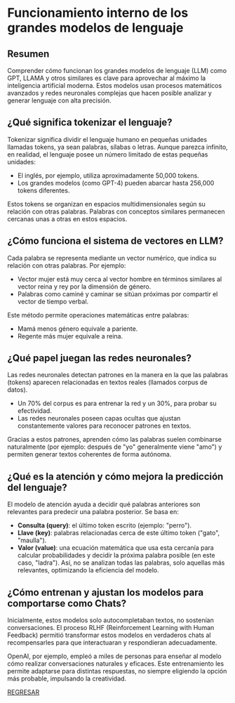 # Funcionamiento interno de los grandes modelos de lenguaje

## Resumen

Comprender cómo funcionan los grandes modelos de lenguaje (LLM) como GPT, LLAMA y otros similares es clave para aprovechar al máximo la inteligencia artificial moderna. Estos modelos usan procesos matemáticos avanzados y redes neuronales complejas que hacen posible analizar y generar lenguaje con alta precisión.

## ¿Qué significa tokenizar el lenguaje?

Tokenizar significa dividir el lenguaje humano en pequeñas unidades llamadas tokens, ya sean palabras, sílabas o letras. Aunque parezca infinito, en realidad, el lenguaje posee un número limitado de estas pequeñas unidades:

* El inglés, por ejemplo, utiliza aproximadamente 50,000 tokens.
* Los grandes modelos (como GPT-4) pueden abarcar hasta 256,000 tokens diferentes.

Estos tokens se organizan en espacios multidimensionales según su relación con otras palabras. Palabras con conceptos similares permanecen cercanas unas a otras en estos espacios.

## ¿Cómo funciona el sistema de vectores en LLM?

Cada palabra se representa mediante un vector numérico, que indica su relación con otras palabras. Por ejemplo:

* Vector mujer está muy cerca al vector hombre en términos similares al vector reina y rey por la dimensión de género.
* Palabras como caminé y caminar se sitúan próximas por compartir el vector de tiempo verbal.

Este método permite operaciones matemáticas entre palabras:

* Mamá menos género equivale a pariente.
* Regente más mujer equivale a reina.

## ¿Qué papel juegan las redes neuronales?

Las redes neuronales detectan patrones en la manera en la que las palabras (tokens) aparecen relacionadas en textos reales (llamados corpus de datos).

* Un 70% del corpus es para entrenar la red y un 30%, para probar su efectividad.
* Las redes neuronales poseen capas ocultas que ajustan constantemente valores para reconocer patrones en textos.

Gracias a estos patrones, aprenden cómo las palabras suelen combinarse naturalmente (por ejemplo: después de "yo" generalmente viene "amo") y permiten generar textos coherentes de forma autónoma.

## ¿Qué es la atención y cómo mejora la predicción del lenguaje?

El modelo de atención ayuda a decidir qué palabras anteriores son relevantes para predecir una palabra posterior. Se basa en:

* **Consulta (query)**: el último token escrito (ejemplo: "perro").
* **Llave (key)**: palabras relacionadas cerca de este último token ("gato", "maulla").
* **Valor (value)**: una ecuación matemática que usa esta cercanía para calcular probabilidades y decidir la próxima palabra posible (en este caso, "ladra").
Así, no se analizan todas las palabras, solo aquellas más relevantes, optimizando la eficiencia del modelo.

## ¿Cómo entrenan y ajustan los modelos para comportarse como Chats?

Inicialmente, estos modelos solo autocompletaban textos, no sostenían conversaciones. El proceso RLHF (Reinforcement Learning with Human Feedback) permitió transformar estos modelos en verdaderos chats al recompensarles para que interactuaran y respondieran adecuadamente.

OpenAI, por ejemplo, empleó a miles de personas para enseñar al modelo cómo realizar conversaciones naturales y eficaces.
Este entrenamiento les permite adaptarse para distintas respuestas, no siempre eligiendo la opción más probable, impulsando la creatividad.

[REGRESAR](../01_Fundamentos_de_los_LLMs/Intro.md)